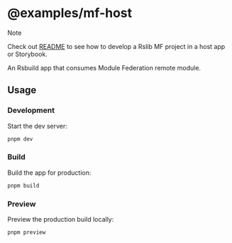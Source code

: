 # @examples/mf-host

> [!NOTE]  
> Check out [README](../README.md) to see how to develop a Rslib MF project in a host app or Storybook.

An Rsbuild app that consumes Module Federation remote module.

## Usage

### Development

Start the dev server:

```bash
pnpm dev
```

### Build

Build the app for production:

```bash
pnpm build
```

### Preview

Preview the production build locally:

```bash
pnpm preview
```
